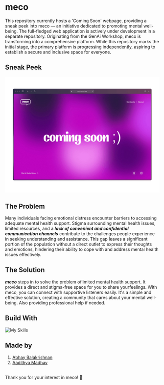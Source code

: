 # meco

This repository currently hosts a 'Coming Soon' webpage, providing a sneak peek into meco — an initiative dedicated to promoting mental well-being. The full-fledged web application is actively under development in a separate repository. Originating from the GenAi Workshop, meco is transforming into a comprehensive platform. While this repository marks the initial stage, the primary platform is progressing independently, aspiring to establish a secure and inclusive space for everyone.



## Sneak Peek

[![meco](public/browser-window-mockup.png)](https://meco.vercel.app)



## The Problem

Many individuals facing emotional distress encounter barriers to
accessing adequate mental health support. Stigma surrounding
mental health issues, limited resources, and a _**lack of convenient
and confidential communication channels**_ contribute to the
challenges people experience in seeking understanding and
assistance. This gap leaves a significant portion of the
population without a direct outlet to express their thoughts and
emotions, hindering their ability to cope with and address mental
health issues effectively.



## The Solution

_**meco**_ steps in to solve the problem oflimited mental health
support. It provides a direct and stigma-free space for you to
share yourfeelings. With meco, you can connect with supportive
listeners easily. It's a simple and effective solution, creating a
community that cares about your mental well-being. Also
providing professional help if needed.



## Build With
![My Skills](https://skillicons.dev/icons?i=js,html,css,react,vite,figma,vercel)



## Made by

1. [Abhay Balakrishnan](https://github.com/ABHAY-100/)
2. [Aadithya Madhav](https://github.com/aadithyayy)



<br/>
Thank you for your interest in meco! 🤝
